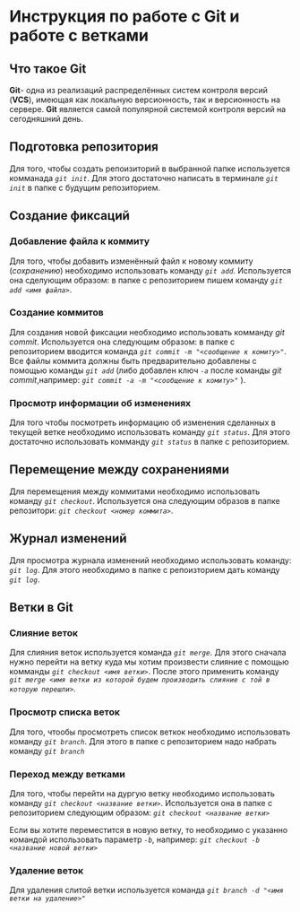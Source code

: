 # Инструкция по работе с Git и работе с ветками

## Что такое Git

**Git**- одна из реализаций распределённых систем контроля версий (**VCS**), имеющая как локальную версионность, так и версионность на сервере. **Git** является самой популярной системой контроля версий на сегодняшний день.  

## Подготовка репозитория

Для того, чтобы создать репоизиторий в выбранной папке используется комманада *`git init`*.
Для этого достаточно написать в терминале *`git init`* в папке с будущим репозиторием.

## Создание фиксаций

### Добавление файла к коммиту

Для того, чтобы добавить изменённый файл к новому коммиту (*сохранению*) необходимо использовать команду *`git add`*. Используется она сделующим образом: в папке с репозиторием пишем команду *`git add <имя файла>`*. 

### Создание коммитов

Для создания новой фиксации необходимо использовать комманду *git commit*. Используется она следующим образом: в папке с репозиторием вводится команда *`git commit -m "<сообщение к комиту>"`*. Все файлы коммита должны быть предварительно добавлены с помощью команды *`git add`* (либо добавлен ключ *`-a`* после команды *git commit*,например: *`git commit -a -m "<сообщение к комиту>"`* ).


### Просмотр информации об изменениях

Для того чтобы посмотреть информацию об изменения сделанных в текущей ветке необходимо использовать команду *`git status`*. Для этого достаточно использовать комманду *`git status`* в папке с репозиторием.

## Перемещение между сохранениями

Для перемещения между коммитами необходимо использовать команду *`git checkout`*. Используется она следующим образов в папке репозитори: *`git checkout <номер коммита>`*.

## Журнал изменений

Для просмотра журнала изменений необходимо использовать команду: *`git log`*. Для этого необходимо в папке с репоизторием дать команду *`git log`*.

## Ветки в Git

### Слияние веток

Для слияния веток используется команда *`git merge`*. Для этого сначала нужно перейти на ветку куда мы хотим произвести слияние с помощью комманды *`git checkout <имя ветки>`*. После этого применить команду *`git merge <имя ветки из которой будем производить слияние с той в которую перешли>`*.

### Просмотр списка веток

Для того, чтообы просмотреть список веткок необходимо использовать команду *`git branch`*. Для этого в папке с репозиторием надо набрать команду *`git branch`*

### Переход между ветками
  
Для того, чтобы перейти на дургую ветку необходимо использовать команду *`git checkout <название ветки>`*. Используется она в папке с репозиторием следующим образом: *`git checkout <название ветки>`*

Если вы хотите переместится в новую ветку, то необходимо с указанно командой использовать параметр *`-b`*, например: _`git checkout -b <название новой ветки>`_ 

### Удаление веток

Для удаления слитой ветки используется команда *`git branch -d "<имя ветки на удаление>"`*
